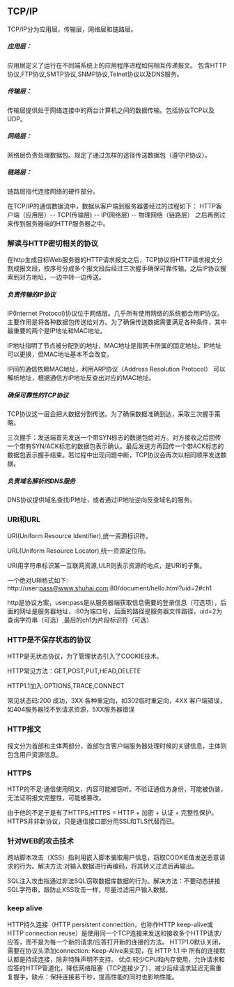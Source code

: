 ## TCP/IP
TCP/IP分为应用层，传输层，网络层和链路层。

##### 应用层：
应用层定义了运行在不同端系统上的应用程序进程如何相互传递报文。
包含HTTP协议,FTP协议,SMTP协议,SNMP协议,Telnet协议以及DNS服务。
##### 传输层：
传输层提供处于网络连接中的两台计算机之间的数据传输。包括协议TCP以及UDP。
##### 网络层：
网络层负责处理数据包。规定了通过怎样的途径传送数据包（遵守IP协议）。
##### 链路层：
链路层指代连接网络的硬件部分。

在TCP/IP的通信数据流中，数据从客户端到服务器要经过的过程如下：
HTTP客户端（应用层）-- TCP(传输层) -- IP(网络层) -- 物理网络（链路层） 之后再倒过来传到服务器端的HTTP服务器之中。

### 解读与HTTP密切相关的协议
在http生成目标Web服务器的HTTP请求报文之后，TCP协议将HTTP请求报文分割成报文段，按序号分成多个报文段后经过三次握手确保可靠传输。之后IP协议搜索到对方地址，一边中转一边传送。
##### 负责传输的IP协议
IP(Internet Protocol)协议位于网络层。几乎所有使用网络的系统都会用IP协议。主要作用是将各种数据包传送给对方。为了确保传送数据需要满足各种条件，其中最重要的两个是IP地址和MAC地址。

IP地址指明了节点被分配到的地址，MAC地址是指网卡所属的固定地址。IP地址可以更换，但MAC地址基本不会改变。

IP间的通信依赖MAC地址，利用ARP协议（Address Resolution Protocol） 可以解析地址，根据通信方IP地址反查出对应的MAC地址。

##### 确保可靠性的TCP协议
TCP协议这一层会把大数据分割传送。为了确保数据准确到达，采取三次握手策略。

三次握手：发送端首先发送一个带SYN标志的数据包给对方。对方接收之后回传一个带有SYN/ACK标志的数据包表示确认。最后发送方再回传一个带ACK标志的数据包表示握手结束。若过程中出现问题中断，TCP协议会再次以相同顺序发送数据。

##### 负责域名解析的DNS服务
DNS协议提供域名查找IP地址，或者通过IP地址逆向反查域名的服务。

### URI和URL
URI(Uniform Resource Identifier),统一资源标识符。

URL(Uniform Resource Locator),统一资源定位符。

URI用字符串标识某一互联网资源,ULR则表示资源的地点，是URI的子集。

一个绝对URI格式如下: http://user:pass@www.shuhai.com:80/document/hello.html?uid=2#ch1

http是协议方案，user:pass是从服务器端获取信息需要的登录信息（可选项），后面的网址是服务器地址，:80为端口号，后面的路径是服务器文件路径，uid=2为查询字符串（可选）,最后的ch1为片段标识符（可选）

### HTTP是不保存状态的协议
HTTP是无状态协议，为了管理状态引入了COOKIE技术。

HTTP常见方法：GET,POST,PUT,HEAD,DELETE

HTTP1.1加入:OPTIONS,TRACE,CONNECT

常见状态码:200 成功，3XX 各种重定向，如302临时重定向，4XX 客户端错误，如404服务器找不到请求资源，5XX服务器错误

### HTTP报文
报文分为首部和主体两部分，首部包含客户端服务器处理时候的关键信息，主体则包含用户资源信息。

### HTTPS
HTTP的不足:通信使用明文，内容可能被窃听。不验证通信方身份，可能被伪装，无法证明报文完整性，可能被篡改。

由于他的不足于是有了HTTPS,HTTPS = HTTP + 加密 + 认证 + 完整性保护。HTTPS并非新协议，只是通信接口部分用SSL和TLS代替而已。

### 针对WEB的攻击技术
跨站脚本攻击（XSS）指利用嵌入脚本骗取用户信息，窃取COOKIE值发送恶意请求的行为。解决方法:对输入数据进行再编码，将其转义过滤后再输出。

SQL注入攻击指通过非法SQL窃取数据库数据的行为。解决方法：不要动态拼接SQL字符串，跟防止XSS攻击一样，尽量过滤用户输入数据。

### keep alive
HTTP持久连接（HTTP persistent connection，也称作HTTP keep-alive或HTTP connection reuse）是使用同一个TCP连接来发送和接收多个HTTP请求/应答，而不是为每一个新的请求/应答打开新的连接的方法。
HTTP1.0默认关闭，需要在协议头添加connection: Keep-Alive来实现，在 HTTP 1.1 中 所有的连接默认都是持续连接，除非特殊声明不支持。
优点:较少CPU和内存使用，允许请求和应答的HTTP管道化，降低网络阻塞（TCP连接少了），减少后续请求延迟无需重复握手。缺点：保持连接若干秒，提高性能的同时也影响性能。